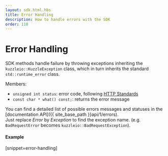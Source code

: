 ```yaml
---
layout: sdk.html.hbs
title: Error Handling
description: How to handle errors with the SDK
order: 110
---
```


# Error Handling

SDK methods handle failure by throwing exceptions inheriting the `kuzzleio::KuzzleException` class, which in turn inherits the standard `std::runtime_error` class.

Members:
* `unsigned int status`: error code, following [HTTP Standards](https://en.wikipedia.org/wiki/List_of_HTTP_status_codes)
* `const char * what() const;`: returns the error message

You can find a detailed list of possible errors messages and statuses in the [documentation API]({{ site_base_path }}api/1/errors).  
Just replace *Error* by *Exception* to find the exception name. (e.g. `BadRequestError` becomes `kuzzleio::BadRequestException`).

#### Example
[snippet=error-handling]
